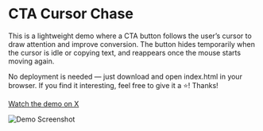 # CTA Cursor Chase

This is a lightweight demo where a CTA button follows the user’s cursor to draw attention and improve conversion.
The button hides temporarily when the cursor is idle or copying text, and reappears once the mouse starts moving again.

No deployment is needed — just download and open index.html in your browser.
If you find it interesting, feel free to give it a ⭐️! Thanks!

[Watch the demo on X](https://x.com/i/status/1920133567470067763)

![Demo Screenshot](https://i.ibb.co/Y7JPtFHJ/Clean-Shot-2025-05-07-at-23-12-39.gif)
